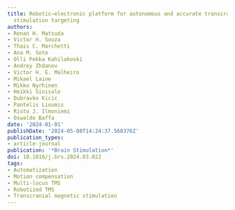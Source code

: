 ```yaml
---
title: Robotic–electronic platform for autonomous and accurate transcranial magnetic
  stimulation targeting
authors:
- Renan H. Matsuda
- Victor H. Souza
- Thais C. Marchetti
- Ana M. Soto
- Olli Pekka Kahilakoski
- Andrey Zhdanov
- Victor H. E. Malheiro
- Mikael Laine
- Mikko Nyrhinen
- Heikki Sinisalo
- Dubravko Kicic
- Pantelis Lioumis
- Risto J. Ilmoniemi
- Oswaldo Baffa
date: '2024-01-01'
publishDate: '2024-05-08T14:24:37.568376Z'
publication_types:
- article-journal
publication: '*Brain Stimulation*'
doi: 10.1016/j.brs.2024.03.022
tags:
- Automatization
- Motion compensation
- Multi-locus TMS
- Robotized TMS
- Transcranial magnetic stimulation
---
```

